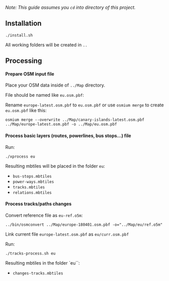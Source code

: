 _Note: This guide assumes you `cd` into directory of this project._

## Installation

`./install.sh`

All working folders will be created in `..`

## Processing

#### Prepare OSM input file

Place your OSM data inside of `../Map` directory.

File should be named like `eu.osm.pbf`:

Rename `europe-latest.osm.pbf` to `eu.osm.pbf` or use `osmium merge` to create `eu.osm.pbf` like this:

`osmium merge --overwrite ../Map/canary-islands-latest.osm.pbf ../Map/europe-latest.osm.pbf -o ../Map/eu.osm.pbf`

#### Process basic layers (routes, powerlines, bus stops...) file

Run:

`./xprocess eu`

Resulting mbtiles will be placed in the folder `eu`: 

- `bus-stops.mbtiles`
- `power-ways.mbtiles`
- `tracks.mbtiles`
- `relations.mbtiles` 

#### Process tracks/paths changes

Convert reference file as `eu-ref.o5m`:

`../bin/osmconvert ../Map/europe-180401.osm.pbf -o="../Map/eu/ref.o5m"`

Link current file `europe-latest.osm.pbf` as `eu/curr.osm.pbf`

Run:

`./tracks-process.sh eu`

Resulting mbtiles in the folder `eu``:

- `changes-tracks.mbtiles`
